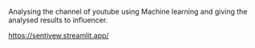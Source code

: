 Analysing the channel of youtube using Machine learning and giving the analysed results to influencer.

https://sentivew.streamlit.app/
